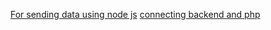 <a href="https://raddy.co.uk/blog/using-node-js-with-mysql-crud-xampp-phpmyadmin/"> For sending data using node js</a>
<a href="https://www.cloudways.com/blog/connect-mysql-with-php/"> connecting backend and php</a>
